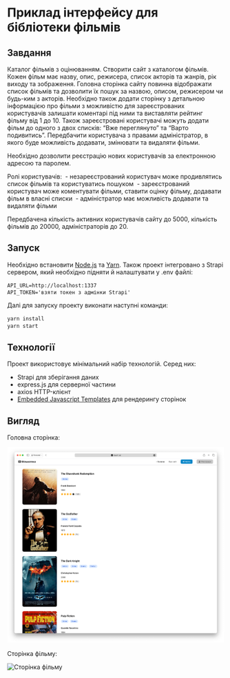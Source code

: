 # Приклад інтерфейсу для бібліотеки фільмів

## Завдання

Каталог фільмів з оцінюванням. Створити сайт з каталогом фільмів. Кожен фільм має назву, опис, режисера, список акторів та жанрів, рік виходу та зображення. Головна сторінка сайту повинна відображати список фільмів та дозволити їх пошук за назвою, описом, режисером чи будь-ким з акторів. Необхідно також додати сторінку з детальною інформацією про фільми з можливістю для зареєстрованих користувачів залишати коментарі під ними та виставляти рейтинг фільму від 1 до 10. Також зареєстровані користувачі можуть додати фільм до одного з двох списків: “Вже переглянуто” та “Варто подивитись”. 
Передбачити користувача з правами адміністратор, в якого буде можливість додавати, змінювати та видаляти фільми.

Необхідно дозволити реєстрацію нових користувачів за електронною адресою та паролем.

Ролі користувачів:
 - 	незареєстрований користувач може продивлятись список фільмів та користуватись пошуком
 - 	зареєстрований користувач може коментувати фільми, ставити оцінку фільму, додавати фільм в власні списки
 - 	адміністратор має можливість додавати та видаляти фільми

Передбачена кількість активних користувачів сайту до 5000, кількість фільмів до 20000, адміністраторів до 20.

## Запуск

Необхідно встановити [Node.js](https://nodejs.org/en/download/package-manager) та [Yarn](https://yarnpkg.com/getting-started/install).
Також проект інтегровано з Strapi сервером, який необхідно підняти й налаштувати у .env файлі:

```
API_URL=http://localhost:1337
API_TOKEN='взяти токен з адмінки Strapi'
```

Далі для запуску проекту виконати наступні команди:

```bash
yarn install
yarn start
```

## Технології

Проект використовує мінімальний набір технологій. Серед них:
- Strapi для зберігання даних
- express.js для серверної частини
- axios HTTP-клієнт
- [Embedded Javascript Templates](https://ejs.co) для рендерингу сторінок

## Вигляд

Головна сторінка:

![Головна сторінка](./doc/main-page.png)

Сторінка фільму:

![Сторінка фільму](./doc/movie.png)